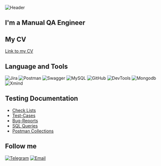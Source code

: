 ![Header](https://github.com/immergor/Iryna-Horban/blob/master/assets/photo_2022-08-30.png)

## I'm a Manual QA Engineer

## My CV 
[Link to my CV](https://drive.google.com/file/d/1zlMLYeG1KOLe7n6wzCV0Rnb1G2bOZO3r/view?usp=share_link)

## Language and Tools
![Jira](https://img.shields.io/badge/Jira-090909?style=for-the-badge&logo=jira&logoColor=8A2BE2)
![Postman](https://img.shields.io/badge/Postman-090909?style=for-the-badge&logo=postman&logoColor=FF4500)
![Swagger](https://img.shields.io/badge/Swagger-090909?style=for-the-badge&logo=swagger&logoColor=008000)
![MySQL](https://img.shields.io/badge/MySQL-090909?style=for-the-badge&logo=mysql&logoColor=FFFF00)
![GitHub](https://img.shields.io/badge/GitHub-090909?style=for-the-badge&logo=github&logoColor=FFFFFF)
![DevTools](https://img.shields.io/badge/Devtools-090909?style=for-the-badge&logo=googlechrome)
![Mongodb](https://img.shields.io/badge/Mongodb-090909?style=for-the-badge&logo=mongodb&logoColor=008000)
![Xmind](https://img.shields.io/badge/Xmind-090909?style=for-the-badge&logo=xmind&logoColor=008000)


## Testing Documentation

* [Check Lists](https://github.com/immergor/Checklists)
* [Test-Cases](https://github.com/immergor/TestCases)
* [Bug-Reports](https://github.com/immergor/BugReports)
* [SQL Queries](https://github.com/immergor/SQL)
* [Postman Collections](https://github.com/immergor/Postman)

## Follow me

[![Telegram](https://img.shields.io/badge/Telegram-090909?style=for-the-badge&logo=telegram)](https://t.me/irina_horban)
[![Email](https://img.shields.io/badge/Email-090909?style=for-the-badge&logo=gmail)](iryna.horban2022@gmail.com)










